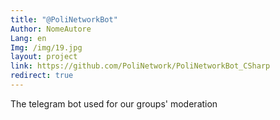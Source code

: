 ```yaml
---
title: "@PoliNetworkBot"
Author: NomeAutore
Lang: en
Img: /img/19.jpg
layout: project
link: https://github.com/PoliNetwork/PoliNetworkBot_CSharp
redirect: true
---
```

The telegram bot used for our groups' moderation
